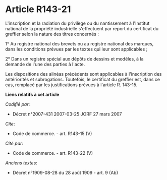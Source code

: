 # Article R143-21

L'inscription et la radiation du privilège ou du nantissement à l'Institut national de la propriété industrielle s'effectuent
par report du certificat du greffier selon la nature des titres concernés :

1° Au registre national des brevets ou au registre national des marques, dans les conditions prévues par les textes qui leur
sont applicables ;

2° Dans un registre spécial aux dépôts de dessins et modèles, à la demande de l'une des parties à l'acte.

Les dispositions des alinéas précédents sont applicables à l'inscription des antériorités et subrogations. Toutefois, le
certificat du greffier est, dans ce cas, remplacé par les justifications prévues à l'article R. 143-15.

**Liens relatifs à cet article**

_Codifié par_:

  - Décret n°2007-431 2007-03-25 JORF 27 mars 2007

_Cite_:

  - Code de commerce. - art. R143-15 (V)

_Cité par_:

  - Code de commerce. - art. R143-22 (V)

_Anciens textes_:

  - Décret n°1909-08-28 du 28 août 1909 - art. 9 (Ab)
